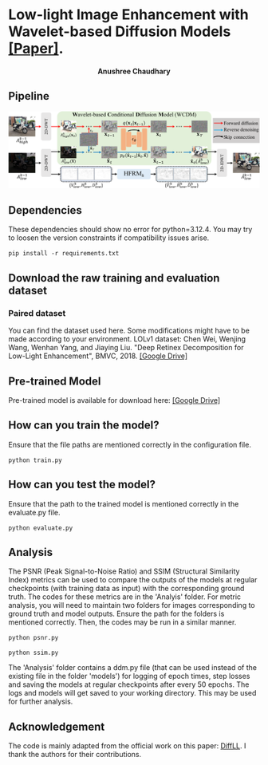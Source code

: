 # Low-light Image Enhancement with Wavelet-based Diffusion Models [[Paper]](https://arxiv.org/pdf/2306.00306.pdf).
<h4 align="center">Anushree Chaudhary</center>

## Pipeline
![](./Figures/pipeline.png)

## Dependencies
These dependencies should show no error for python=3.12.4. You may try to loosen the version constraints if compatibility issues arise.
```
pip install -r requirements.txt
````

## Download the raw training and evaluation dataset
### Paired dataset
You can find the dataset used here. Some modifications might have to be made according to your environment.
LOLv1 dataset: Chen Wei, Wenjing Wang, Wenhan Yang, and Jiaying Liu. "Deep Retinex Decomposition for Low-Light Enhancement", BMVC, 2018.  [[Google Drive]](https://drive.google.com/file/d/1It291IA2DVi8k2YZ-G0d1cGm301Tsi7r/view?usp=sharing)


## Pre-trained Model
Pre-trained model is available for download here: [[Google Drive]](https://drive.google.com/file/d/1UbUY4M8b4SMOOnmD_RcUAmWo09SuhXjt/view?usp=sharing)

## How can you train the model?
Ensure that the file paths are mentioned correctly in the configuration file.
```
python train.py  
```

## How can you test the model?
Ensure that the path to the trained model is mentioned correctly in the evaluate.py file.
```
python evaluate.py
```

## Analysis
The PSNR (Peak Signal-to-Noise Ratio) and SSIM (Structural Similarity Index) metrics can be used to compare the outputs of the models at regular checkpoints (with training data as input) with the corresponding ground truth. The codes for these metrics are in the 'Analyis' folder. 
For metric analysis, you will need to maintain two folders for images corresponding to ground truth and model outputs. Ensure the path for the folders is mentioned correctly. Then, the codes may be run in a similar manner.
```
python psnr.py
```
```
python ssim.py
```
The 'Analysis' folder contains a ddm.py file (that can be used instead of the existing file in the folder 'models') for logging of epoch times, step losses and saving the models at regular checkpoints after every 50 epochs. The logs and models will get saved to your working directory. This may be used for further analysis. 


## Acknowledgement
The code is mainly adapted from the official work on this paper: [DiffLL](https://github.com/JianghaiSCU/Diffusion-Low-Light). I thank the authors for their contributions.
